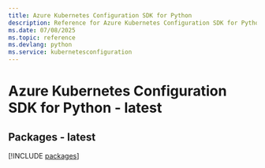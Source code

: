 ```yaml
---
title: Azure Kubernetes Configuration SDK for Python
description: Reference for Azure Kubernetes Configuration SDK for Python
ms.date: 07/08/2025
ms.topic: reference
ms.devlang: python
ms.service: kubernetesconfiguration
---
```

# Azure Kubernetes Configuration SDK for Python - latest
## Packages - latest
[!INCLUDE [packages](kubernetes-configuration-index.md)]